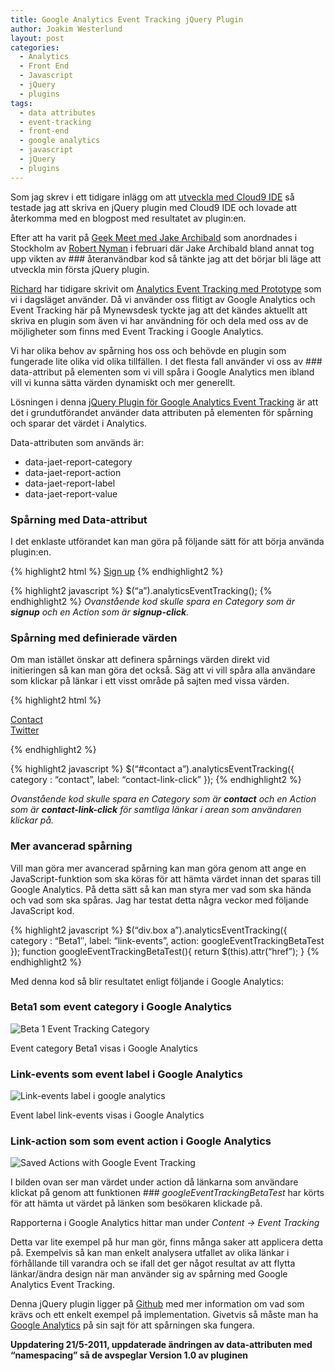 ```yaml
---
title: Google Analytics Event Tracking jQuery Plugin
author: Joakim Westerlund
layout: post
categories:
  - Analytics
  - Front End
  - Javascript
  - jQuery
  - plugins
tags:
  - data attributes
  - event-tracking
  - front-end
  - google analytics
  - javascript
  - jQuery
  - plugins
---
```

Som jag skrev i ett tidigare inlägg om att [utveckla med Cloud9 IDE][1] så testade jag att skriva en jQuery plugin med Cloud9 IDE och lovade att återkomma med en blogpost med resultatet av plugin:en.

Efter att ha varit på [Geek Meet med Jake Archibald][2] som anordnades i Stockholm av [Robert Nyman][3] i februari där Jake Archibald bland annat tog upp vikten av ### återanvändbar kod så tänkte jag att det börjar bli läge att utveckla min första jQuery plugin.

[Richard][4] har tidigare skrivit om [Analytics Event Tracking med Prototype][5] som vi i dagsläget använder. Då vi använder oss flitigt av Google Analytics och Event Tracking här på Mynewsdesk tyckte jag att det kändes aktuellt att skriva en plugin som även vi har användning för och dela med oss av de möjligheter som finns med Event Tracking i Google Analytics.

Vi har olika behov av spårning hos oss och behövde en plugin som fungerade lite olika vid olika tillfällen. I det flesta fall använder vi oss av ### data-attribut på elementen som vi vill spåra i Google Analytics men ibland vill vi kunna sätta värden dynamiskt och mer generellt.

Lösningen i denna [jQuery Plugin för Google Analytics Event Tracking][6] är att det i grundutförandet använder data attributen på elementen för spårning och sparar det värdet i Analytics.

Data-attributen som används är:

*   data-jaet-report-category
*   data-jaet-report-action
*   data-jaet-report-label
*   data-jaet-report-value

### Spårning med Data-attribut

I det enklaste utförandet kan man göra på följande sätt för att börja använda plugin:en.

{% highlight2 html %}
<a href="/signup" data-jaet-report-category="signup" data-jaet-report-action="signup-click">Sign up</a>
{% endhighlight2 %}

{% highlight2 javascript %}
$(“a”).analyticsEventTracking();
{% endhighlight2 %}
_Ovanstående kod skulle spara en Category som är **signup** och en Action som är **signup-click**._

### Spårning med definierade värden

Om man istället önskar att definera spårnings värden direkt vid initieringen så kan man göra det också. Säg att vi vill spåra alla användare som klickar på länkar i ett visst område på sajten med vissa värden.

{% highlight2 html %}

<div id="contact">
  <a href="/contact">Contact</a><br /> <a href="http://twitter.com/mynewsdesk">Twitter</a>
</div>

{% endhighlight2 %}

{% highlight2 javascript %}
$(“#contact a”).analyticsEventTracking({
category : “contact”,
label: “contact-link-click”
});
{% endhighlight2 %}

_Ovanstående kod skulle spara en Category som är **contact** och en Action som är **contact-link-click** för samtliga länkar i arean som användaren klickar på._

### Mer avancerad spårning

Vill man göra mer avancerad spårning kan man göra genom att ange en JavaScript-funktion som ska köras för att hämta värdet innan det sparas till Google Analytics. På detta sätt så kan man styra mer vad som ska hända och vad som ska spåras. Jag har testat detta några veckor med följande JavaScript kod.

{% highlight2 javascript %}
$(“div.box a”).analyticsEventTracking({
category : “Beta1″,
label: “link-events”,
action: googleEventTrackingBetaTest
});
function googleEventTrackingBetaTest(){
return $(this).attr(“href”);
}
{% endhighlight2 %}

Med denna kod så blir resultatet enligt följande i Google Analytics:

### Beta1 som event category i Google Analytics

![Beta 1 Event Tracking Category](/images/wp/2011/04/Screen-shot-2011-04-11-at-11.06.09-AM-600x65.png)

Event category Beta1 visas i Google Analytics

### Link-events som event label i Google Analytics

![Link-events label i google analytics](/images/wp/2011/04/Screen-shot-2011-04-11-at-11.08.38-AM-600x67.png)

Event label link-events visas i Google Analytics

### Link-action som som event action i Google Analytics

![Saved Actions with Google Event Tracking](/images/wp/2011/04/Screen-shot-2011-04-11-at-11.11.16-AM1-600x252.png)

I bilden ovan ser man värdet under action då länkarna som användare klickat på genom att funktionen ### *googleEventTrackingBetaTest* har körts för att hämta ut värdet på länken som besökaren klickade på.

Rapporterna i Google Analytics hittar man under *Content -> Event Tracking*

Detta var lite exempel på hur man gör, finns många saker att applicera detta på. Exempelvis så kan man enkelt analysera utfallet av olika länkar i förhållande till varandra och se ifall det ger något resultat av att flytta länkar/ändra design när man använder sig av spårning med Google Analytics Event Tracking.

Denna jQuery plugin ligger på [Github][7] med mer information om vad som krävs och ett enkelt exempel på implementation. Givetvis så måste man ha [Google Analytics][8] på sin sajt för att spårningen ska fungera.

**Uppdatering 21/5-2011, uppdaterade ändringen av data-attributen med “namespacing” så de avspeglar Version 1.0 av pluginen**

 [1]: /2011/03/03/knacka-kod-i-molnet-med-cloud9-ide-github/
 [2]: http://robertnyman.com/2011/01/12/geek-meet-february-2011-with-jake-archibald/
 [3]: http://twitter.com/robertnyman
 [4]: http://twitter.com/richardjohansso
 [5]: /2011/02/10/lar-dig-mer-om-din-site-med-google-analytics-event-tracking/
 [6]: https://github.com/jorkas/jquery-analyticseventtracking-plugin "jQuery Plugin for Google Analytics Event Tracking"
 [7]: https://github.com/jorkas/jquery-analyticseventtracking-plugin "jQuery plugin - Google Event Tracking with Google Analytics"
 [8]: http://code.google.com/apis/analytics/docs/tracking/asyncTracking.html
